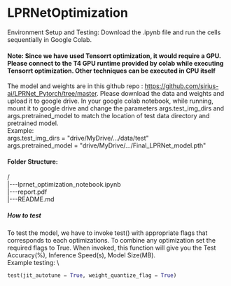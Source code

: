 # LPRNetOptimization
Environment Setup and Testing: Download the .ipynb file and run the cells sequentially in Google Colab.
#### Note: Since we have used Tensorrt optimization, it would require a GPU. Please connect to the T4 GPU runtime provided by colab while executing Tensorrt optimization. Other techniques can be executed in CPU itself
The model and weights are in this github repo : https://github.com/sirius-ai/LPRNet_Pytorch/tree/master. Please download the data and weights and upload it to google drive. In your google colab notebook, while running, mount it to google drive and change the parameters args.test_img_dirs and args.pretrained_model to match the location of test data directory and pretrained model.\
Example: \
args.test_img_dirs = "drive/MyDrive/.../data/test" \
args.pretrained_model = "drive/MyDrive/.../Final_LPRNet_model.pth"

#### Folder Structure:
/\
|---lprnet_optimization_notebook.ipynb \
|---report.pdf\
|---README.md
##### How to test
To test the model, we have to invoke test() with appropriate flags that corresponds to each optimizations. To combine any optimization set the required flags to True. When invoked, this function will give you the Test Accuracy(%), Inference Speed(s), Model Size(MB). \
Example testing: \
```python
test(jit_autotune = True, weight_quantize_flag = True)
```
